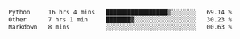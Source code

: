 <!--START_SECTION:waka-->

```txt
Python     16 hrs 4 mins   █████████████████▒░░░░░░░   69.14 %
Other      7 hrs 1 min     ███████▓░░░░░░░░░░░░░░░░░   30.23 %
Markdown   8 mins          ░░░░░░░░░░░░░░░░░░░░░░░░░   00.63 %
```

<!--END_SECTION:waka--> 
 

